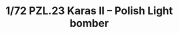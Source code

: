 ---
layout: product
title: "1/72 PZL.23 Karas II – Polish Light bomber"
price: "1500" 
desc: "Maketa"
img_path: "/assets/img/IBG72508.webp"
brand: "IBG Models"
available: false
special_offer: false
new: false
soon: false
cat: "010000"
subcat: "015500"
subsubcat: "0N/A"
sifra: "IBG72508"
popular: false
spec: false
---